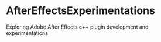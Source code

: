 # AfterEffectsExperimentations
Exploring Adobe After Effects c++ plugin development and experimentations
